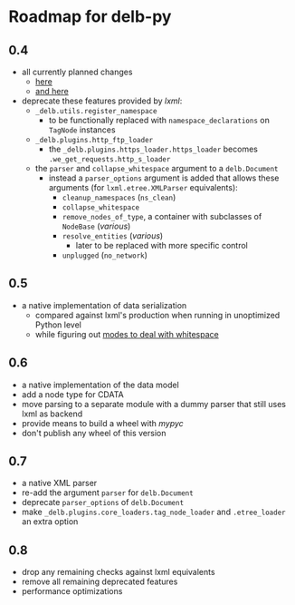 # Roadmap for delb-py

## 0.4

- all currently planned changes
  - [here](https://github.com/delb-xml/delb-py/milestone/4)
  - [and here](https://github.com/delb-xml/delb-py/milestone/3)
- deprecate these features provided by *lxml*:
  - `_delb.utils.register_namespace`
    - to be functionally replaced with `namespace_declarations` on `TagNode` instances
  - `_delb.plugins.http_ftp_loader`
    - the `_delb.plugins.https_loader.https_loader` becomes `.we_get_requests.http_s_loader`
  - the `parser` and `collapse_whitespace` argument to a `delb.Document`
    - instead a `parser_options` argument is added that allows these arguments (for `lxml.etree.XMLParser` equivalents):
      - `cleanup_namespaces` (`ns_clean`)
      - `collapse_whitespace`
      - `remove_nodes_of_type`, a container with subclasses of `NodeBase` (*various*)
      - `resolve_entities` (*various*)
        - later to be replaced with more specific control
      - `unplugged` (`no_network`)

## 0.5

- a native implementation of data serialization
  - compared against lxml's production when running in unoptimized Python level
  - while figuring out [modes to deal with whitespace](https://github.com/delb-xml/delb-py/issues/54)

## 0.6

- a native implementation of the data model
- add a node type for CDATA
- move parsing to a separate module with a dummy parser that still uses lxml as backend
- provide means to build a wheel with *mypyc*
- don't publish any wheel of this version

## 0.7

- a native XML parser
- re-add the argument `parser` for `delb.Document`
- deprecate `parser_options` of `delb.Document`
- make `_delb.plugins.core_loaders.tag_node_loader` and `.etree_loader` an extra option

## 0.8

- drop any remaining checks against lxml equivalents
- remove all remaining deprecated features
- performance optimizations
